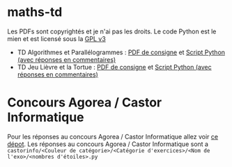# maths-td
Les PDFs sont copyrightés et je n'ai pas les droits. Le code Python est le mien et est licensé sous la [GPL v3](LICENSE)
- TD Algorithmes et Parallélogrammes : [PDF de consigne](parallelogrammes/consigne.pdf) et [Script Python (avec réponses en commentaires)](parallelogrammes/parallelogrammes.py)
- TD Jeu Lièvre et la Tortue : [PDF de consigne](lievretortue/consigne.pdf) et [Script Python (avec réponses en commentaires)](lievretortue/lievretortue.py)

# Concours Agorea / Castor Informatique
Pour les réponses au concours Agorea / Castor Informatique allez voir [ce dépot](https://github.com/gabmiral/castorinfo).
Les réponses au concours Agorea / Castor Informatique sont a `castorinfo/<Couleur de catégorie>/<Catégorie d'exercices>/<Nom de l'exo>/<nombres d'étoiles>.py`